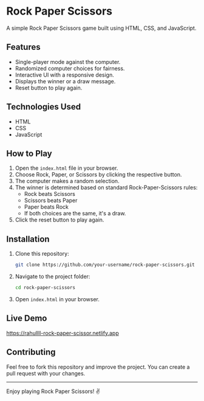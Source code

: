 # Rock Paper Scissors

A simple Rock Paper Scissors game built using HTML, CSS, and JavaScript.

## Features

- Single-player mode against the computer.
- Randomized computer choices for fairness.
- Interactive UI with a responsive design.
- Displays the winner or a draw message.
- Reset button to play again.

## Technologies Used

- HTML
- CSS
- JavaScript

## How to Play

1. Open the `index.html` file in your browser.
2. Choose Rock, Paper, or Scissors by clicking the respective button.
3. The computer makes a random selection.
4. The winner is determined based on standard Rock-Paper-Scissors rules:
   - Rock beats Scissors
   - Scissors beats Paper
   - Paper beats Rock
   - If both choices are the same, it's a draw.
5. Click the reset button to play again.

## Installation

1. Clone this repository:
   ```bash
   git clone https://github.com/your-username/rock-paper-scissors.git
   ```
2. Navigate to the project folder:
   ```bash
   cd rock-paper-scissors
   ```
3. Open `index.html` in your browser.

## Live Demo
https://rahullll-rock-paper-scissor.netlify.app

## Contributing
Feel free to fork this repository and improve the project. You can create a pull request with your changes.

---

Enjoy playing Rock Paper Scissors! ✌️

